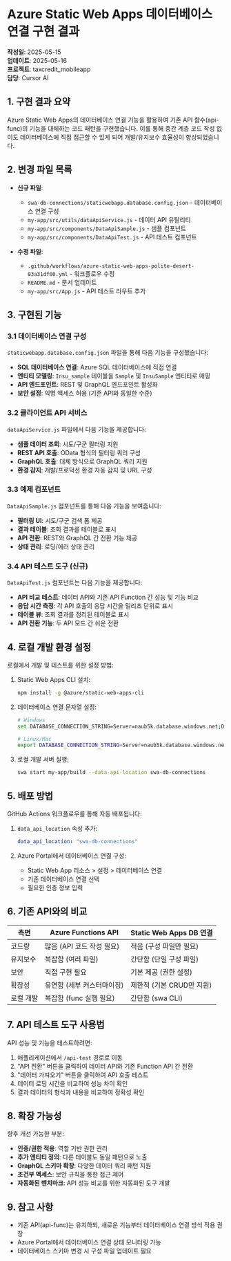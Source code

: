 # Azure Static Web Apps 데이터베이스 연결 구현 결과

**작성일**: 2025-05-15  
**업데이트**: 2025-05-16  
**프로젝트**: taxcredit_mobileapp  
**담당**: Cursor AI

## 1. 구현 결과 요약

Azure Static Web Apps의 데이터베이스 연결 기능을 활용하여 기존 API 함수(api-func)의 기능을 대체하는 코드 패턴을 구현했습니다. 이를 통해 중간 계층 코드 작성 없이도 데이터베이스에 직접 접근할 수 있게 되어 개발/유지보수 효율성이 향상되었습니다.

## 2. 변경 파일 목록

- **신규 파일**:
  - `swa-db-connections/staticwebapp.database.config.json` - 데이터베이스 연결 구성
  - `my-app/src/utils/dataApiService.js` - 데이터 API 유틸리티
  - `my-app/src/components/DataApiSample.js` - 샘플 컴포넌트
  - `my-app/src/components/DataApiTest.js` - API 테스트 컴포넌트

- **수정 파일**:
  - `.github/workflows/azure-static-web-apps-polite-desert-03a31df00.yml` - 워크플로우 수정
  - `README.md` - 문서 업데이트
  - `my-app/src/App.js` - API 테스트 라우트 추가

## 3. 구현된 기능

### 3.1 데이터베이스 연결 구성

`staticwebapp.database.config.json` 파일을 통해 다음 기능을 구성했습니다:

- **SQL 데이터베이스 연결**: Azure SQL 데이터베이스에 직접 연결
- **엔티티 모델링**: `Insu_sample` 테이블을 `Sample` 및 `InsuSample` 엔티티로 매핑
- **API 엔드포인트**: REST 및 GraphQL 엔드포인트 활성화
- **보안 설정**: 익명 액세스 허용 (기존 API와 동일한 수준)

### 3.2 클라이언트 API 서비스

`dataApiService.js` 파일에서 다음 기능을 제공합니다:

- **샘플 데이터 조회**: 시도/구군 필터링 지원
- **REST API 호출**: OData 형식의 필터링 쿼리 구성
- **GraphQL 호출**: 대체 방식으로 GraphQL 쿼리 지원
- **환경 감지**: 개발/프로덕션 환경 자동 감지 및 URL 구성

### 3.3 예제 컴포넌트

`DataApiSample.js` 컴포넌트를 통해 다음 기능을 보여줍니다:

- **필터링 UI**: 시도/구군 검색 폼 제공
- **결과 테이블**: 조회 결과를 테이블로 표시
- **API 전환**: REST와 GraphQL 간 전환 기능 제공
- **상태 관리**: 로딩/에러 상태 관리

### 3.4 API 테스트 도구 (신규)

`DataApiTest.js` 컴포넌트는 다음 기능을 제공합니다:

- **API 비교 테스트**: 데이터 API와 기존 API Function 간 성능 및 기능 비교
- **응답 시간 측정**: 각 API 호출의 응답 시간을 밀리초 단위로 표시
- **테이블 뷰**: 조회 결과를 정리된 테이블로 표시
- **API 전환 기능**: 두 API 모드 간 쉬운 전환

## 4. 로컬 개발 환경 설정

로컬에서 개발 및 테스트를 위한 설정 방법:

1. Static Web Apps CLI 설치:
   ```bash
   npm install -g @azure/static-web-apps-cli
   ```

2. 데이터베이스 연결 문자열 설정:
   ```bash
   # Windows
   set DATABASE_CONNECTION_STRING=Server=naub5k.database.windows.net;Database=CleanDB;User Id=naub5k;Password=dunkin3106UB!;Encrypt=true
   
   # Linux/Mac
   export DATABASE_CONNECTION_STRING=Server=naub5k.database.windows.net;Database=CleanDB;User Id=naub5k;Password=dunkin3106UB!;Encrypt=true
   ```

3. 로컬 개발 서버 실행:
   ```bash
   swa start my-app/build --data-api-location swa-db-connections
   ```

## 5. 배포 방법

GitHub Actions 워크플로우를 통해 자동 배포됩니다:

1. `data_api_location` 속성 추가:
   ```yaml
   data_api_location: "swa-db-connections"
   ```

2. Azure Portal에서 데이터베이스 연결 구성:
   - Static Web App 리소스 > 설정 > 데이터베이스 연결
   - 기존 데이터베이스 연결 선택
   - 필요한 인증 정보 입력

## 6. 기존 API와의 비교

| 측면 | Azure Functions API | Static Web Apps DB 연결 |
|------|----------------------|--------------------------|
| 코드량 | 많음 (API 코드 작성 필요) | 적음 (구성 파일만 필요) |
| 유지보수 | 복잡함 (여러 파일) | 간단함 (단일 구성 파일) |
| 보안 | 직접 구현 필요 | 기본 제공 (권한 설정) |
| 확장성 | 유연함 (세부 커스터마이징) | 제한적 (기본 CRUD만 지원) |
| 로컬 개발 | 복잡함 (func 실행 필요) | 간단함 (swa CLI) |

## 7. API 테스트 도구 사용법

API 성능 및 기능을 테스트하려면:

1. 애플리케이션에서 `/api-test` 경로로 이동
2. "API 전환" 버튼을 클릭하여 데이터 API와 기존 Function API 간 전환
3. "데이터 가져오기" 버튼을 클릭하여 API 호출 테스트
4. 데이터 로딩 시간을 비교하여 성능 차이 확인
5. 결과 데이터의 형식과 내용을 비교하여 정확성 확인

## 8. 확장 가능성

향후 개선 가능한 부분:

- **인증/권한 적용**: 역할 기반 권한 관리
- **추가 엔티티 정의**: 다른 테이블도 동일 패턴으로 노출
- **GraphQL 스키마 확장**: 다양한 데이터 쿼리 패턴 지원
- **조건부 액세스**: 보안 규칙을 통한 접근 제어
- **자동화된 벤치마크**: API 성능 비교를 위한 자동화된 도구 개발

## 9. 참고 사항

- 기존 API(api-func)는 유지하되, 새로운 기능부터 데이터베이스 연결 방식 적용 권장
- Azure Portal에서 데이터베이스 연결 상태 모니터링 가능
- 데이터베이스 스키마 변경 시 구성 파일 업데이트 필요 